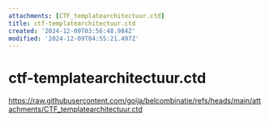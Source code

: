 ```yaml
---
attachments: [CTF_templatearchitectuur.ctd]
title: ctf-templatearchitectuur.ctd
created: '2024-12-09T03:56:48.984Z'
modified: '2024-12-09T04:55:21.497Z'
---
```


# ctf-templatearchitectuur.ctd

https://raw.githubusercontent.com/goija/belcombinatie/refs/heads/main/attachments/CTF_templatearchitectuur.ctd

